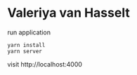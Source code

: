 # Valeriya van Hasselt
run application
```
yarn install
yarn server
```

visit http://localhost:4000
